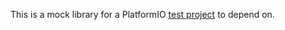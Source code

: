 This is a mock library for a PlatformIO [test project](https://github.com/ELFoglalt/pio-lib-test--test-project) to depend on.